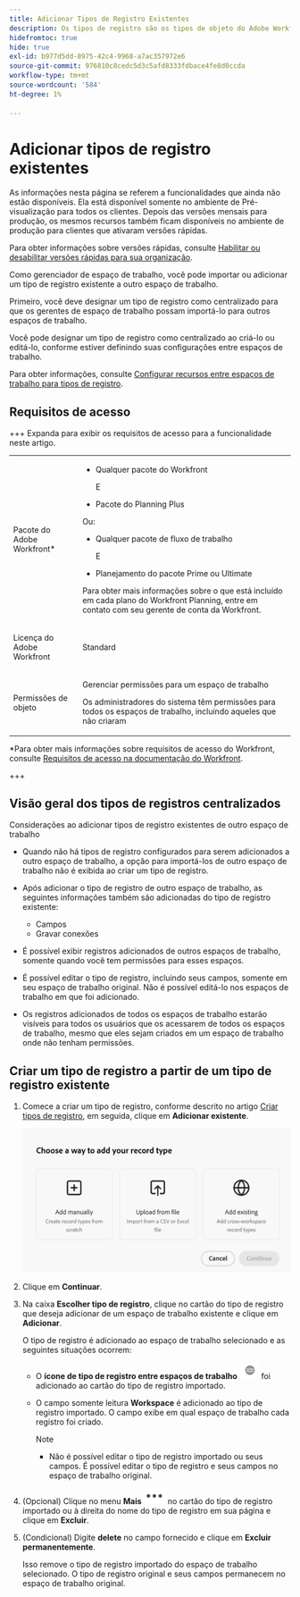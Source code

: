 ```yaml
---
title: Adicionar Tipos de Registro Existentes
description: Os tipos de registro são os tipos de objeto do Adobe Workfront Planning. No Workfront Planning, você pode importar um tipo de registro existente de outro espaço de trabalho.
hidefromtoc: true
hide: true
exl-id: b977d5dd-8975-42c4-9968-a7ac357972e6
source-git-commit: 976810c8cedc5d3c5afd8333fdbace4fe8d0ccda
workflow-type: tm+mt
source-wordcount: '584'
ht-degree: 1%

---
```


<!-- add these to the metadata, when making this public: 

feature: Workfront Planning
role: User, Admin
author: Alina
recommendations: noDisplay, noCatalog
-->

# Adicionar tipos de registro existentes

<span class="preview">As informações nesta página se referem a funcionalidades que ainda não estão disponíveis. Ela está disponível somente no ambiente de Pré-visualização para todos os clientes. Depois das versões mensais para produção, os mesmos recursos também ficam disponíveis no ambiente de produção para clientes que ativaram versões rápidas. </span>

<span class="preview">Para obter informações sobre versões rápidas, consulte [Habilitar ou desabilitar versões rápidas para sua organização](/help/quicksilver/administration-and-setup/set-up-workfront/configure-system-defaults/enable-fast-release-process.md). </span>

Como gerenciador de espaço de trabalho, você pode importar ou adicionar um tipo de registro existente a outro espaço de trabalho.

Primeiro, você deve designar um tipo de registro como centralizado para que os gerentes de espaço de trabalho possam importá-lo para outros espaços de trabalho.

Você pode designar um tipo de registro como centralizado ao criá-lo ou editá-lo, conforme estiver definindo suas configurações entre espaços de trabalho.

Para obter informações, consulte [Configurar recursos entre espaços de trabalho para tipos de registro](/help/quicksilver/planning/architecture/configure-record-type-cross-workspace-capabilities.md).

## Requisitos de acesso

+++ Expanda para exibir os requisitos de acesso para a funcionalidade neste artigo.

<table style="table-layout:auto"> 
<col> 
</col> 
<col> 
</col> 
<tbody> 
    <tr> 
<tr>

</tr>   
<tr> 
   <td role="rowheader"><p>Pacote do Adobe Workfront*</p></td> 
   <td> 
<ul><li><p>Qualquer pacote do Workfront</p></li>
E
<li><p>Pacote do Planning Plus</p></li></ul>
Ou:
<ul><li><p>Qualquer pacote de fluxo de trabalho</p> </li>
E
<li><p>Planejamento do pacote Prime ou Ultimate</p></li></ul>
<p>Para obter mais informações sobre o que está incluído em cada plano do Workfront Planning, entre em contato com seu gerente de conta da Workfront. </p> 
   </td>

<tr> 
   <td role="rowheader"><p>Licença do Adobe Workfront</p></td> 
   <td><p>Standard</p>
   </td> 
  </tr> 
  <tr> 
   <td role="rowheader"><p>Permissões de objeto</p></td> 
   <td>   <p>Gerenciar permissões para um espaço de trabalho</a> </p>  
   <p>Os administradores do sistema têm permissões para todos os espaços de trabalho, incluindo aqueles que não criaram</p>  </td> 
  </tr>  
</tbody> 
</table>

*Para obter mais informações sobre requisitos de acesso do Workfront, consulte [Requisitos de acesso na documentação do Workfront](/help/quicksilver/administration-and-setup/add-users/access-levels-and-object-permissions/access-level-requirements-in-documentation.md).

+++   

## Visão geral dos tipos de registros centralizados

Considerações ao adicionar tipos de registro existentes de outro espaço de trabalho

* Quando não há tipos de registro configurados para serem adicionados a outro espaço de trabalho, a opção para importá-los de outro espaço de trabalho não é exibida ao criar um tipo de registro. <!--add this a tip in the steps below, and/ or add a Conditional step that this is possible only when these record types are first enabled-->
* Após adicionar o tipo de registro de outro espaço de trabalho, as seguintes informações também são adicionadas do tipo de registro existente:

   * Campos
   * Gravar conexões

* É possível exibir registros adicionados de outros espaços de trabalho, somente quando você tem permissões para esses espaços.

* É possível editar o tipo de registro, incluindo seus campos, somente em seu espaço de trabalho original. Não é possível editá-lo nos espaços de trabalho em que foi adicionado.
* Os registros adicionados de todos os espaços de trabalho estarão visíveis para todos os usuários que os acessarem de todos os espaços de trabalho, mesmo que eles sejam criados em um espaço de trabalho onde não tenham permissões.

## Criar um tipo de registro a partir de um tipo de registro existente

1. Comece a criar um tipo de registro, conforme descrito no artigo [Criar tipos de registro](/help/quicksilver/planning/architecture/create-record-types.md), em seguida, clique em **Adicionar existente**. <!--check this - the option might have been renamed in the UI-->

   ![Modal para adicionar tipo de registro com opção para importar de outro espaço de trabalho](assets/add-record-type-from-existing-workspace-option-when-creating-records.png)

1. Clique em **Continuar**.
1. Na caixa **Escolher tipo de registro**, clique no cartão do tipo de registro que deseja adicionar de um espaço de trabalho existente e clique em **Adicionar**.

   O tipo de registro é adicionado ao espaço de trabalho selecionado e as seguintes situações ocorrem:

   * O **ícone de tipo de registro entre espaços de trabalho** ![ícone de conexão entre espaços de trabalho](assets/global-icon.png) foi adicionado ao cartão do tipo de registro importado.
   * O campo somente leitura **Workspace** é adicionado ao tipo de registro importado. O campo exibe em qual espaço de trabalho cada registro foi criado.

     >[!NOTE]
     >
     >* Não é possível editar o tipo de registro importado ou seus campos. É possível editar o tipo de registro e seus campos no espaço de trabalho original.

1. (Opcional) Clique no menu **Mais** ![Mais menu](assets/more-menu.png) no cartão do tipo de registro importado ou à direita do nome do tipo de registro em sua página e clique em **Excluir**.
1. (Condicional) Digite **delete** no campo fornecido e clique em **Excluir permanentemente**.

   Isso remove o tipo de registro importado do espaço de trabalho selecionado. O tipo de registro original e seus campos permanecem no espaço de trabalho original.

   <!--**************************ASK LILIT ON THIS ONE, NOT SURE IF THIS IS TRUE: Any records added in the current workspace are saved in the original workspace.**********-->



